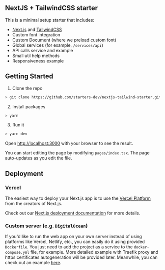 ## NextJS + TailwindCSS starter

This is a minimal setup starter that includes:

- [Next.js](https://nextjs.org/) and [TailwindCSS](https://tailwindcss.com/)
- Custom font integration
- Custom Document (where we preload custom font)
- Global services (for example, `/services/api`)
- API calls service and example
- Small util help methods
- Responsiveness example

## Getting Started

1. Clone the repo

```bash
> git clone https://github.com/starters-dev/nextjs-tailwind-starter.git web-app && cd web-app
```

2. Install packages

```bash
> yarn
```

3. Run it

```bash
> yarn dev
```

Open [http://localhost:3000](http://localhost:3000) with your browser to see the result.

You can start editing the page by modifying `pages/index.tsx`. The page auto-updates as you edit the file.

## Deployment

### Vercel

The easiest way to deploy your Next.js app is to use the [Vercel Platform](https://vercel.com/new?utm_medium=default-template&filter=next.js&utm_source=create-next-app&utm_campaign=create-next-app-readme) from the creators of Next.js.

Check out our [Next.js deployment documentation](https://nextjs.org/docs/deployment) for more details.

### Custom server (e.g. `DigitalOcean`)

If you'd like to run the web app on your own server instead of using platforms like Vercel, Netlify, etc., you can easily do it using provided `Dockerfile`. You just need to add the project as a service to the `docker-compose.yml` file, for example. More detailed example with Traefik proxy and https certificates autogeneration will be provided later. Meanwhile, you can check out an example [here](https://github.com/starters-dev/mattermost-traefik).
